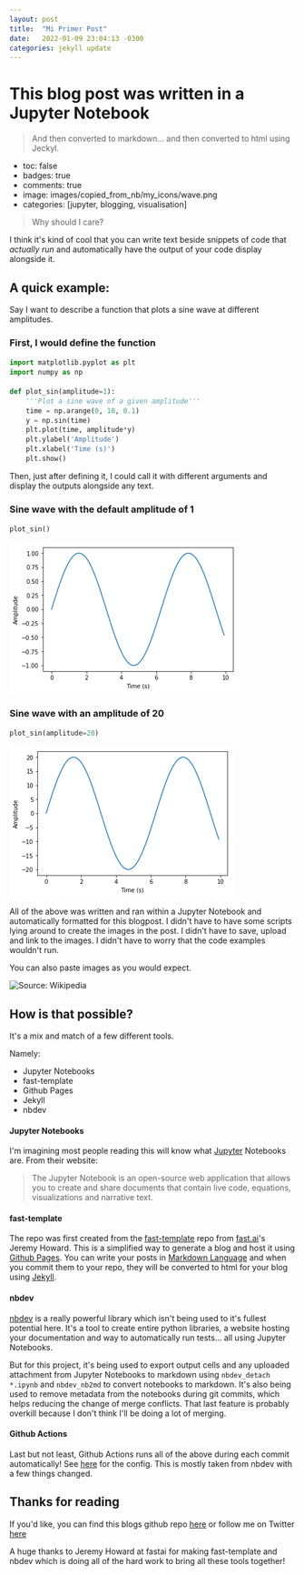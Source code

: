 ```yaml
---
layout: post
title:  "Mi Primer Post"
date:   2022-01-09 23:04:13 -0300
categories: jekyll update
---
```

# This blog post was written in a Jupyter Notebook
> And then converted to markdown... and then converted to html using Jeckyl.

- toc: false 
- badges: true
- comments: true
- image: images/copied_from_nb/my_icons/wave.png
- categories: [jupyter, blogging, visualisation]

> Why should I care?

I think it's kind of cool that you can write text beside snippets of code that _actually run_ and automatically have the output of your code display alongside it.

## A quick example:

Say I want to describe a function that plots a sine wave at different amplitudes.

### First, I would define the function


```python
import matplotlib.pyplot as plt
import numpy as np

def plot_sin(amplitude=1):
    '''Plot a sine wave of a given amplitude'''
    time = np.arange(0, 10, 0.1)
    y = np.sin(time)
    plt.plot(time, amplitude*y)
    plt.ylabel('Amplitude')
    plt.xlabel('Time (s)')
    plt.show()
```

Then, just after defining it, I could call it with different arguments and display the outputs alongside any text.

### Sine wave with the default amplitude of 1


```python
plot_sin()
```


![](/img/output_9_0.png)


### Sine wave with an amplitude of 20


```python
plot_sin(amplitude=20)
```


![](/img/output_11_0.png)


All of the above was written and ran within a Jupyter Notebook and automatically formatted for this blogpost.
I didn't have to have some scripts lying around to create the images in the post. 
I didn't have to save, upload and link to the images.
I didn't have to worry that the code examples wouldn't run.

You can also paste images as you would expect.

![](https://www.scottcondron.com/images/copied_from_nb/my_icons/wave.png "Source: Wikipedia")

## How is that possible?

It's a mix and match of a few different tools. 

Namely:
- Jupyter Notebooks
- fast-template
- Github Pages
- Jekyll
- nbdev

#### Jupyter Notebooks

I'm imagining most people reading this will know what [Jupyter](https://jupyter.org/) Notebooks are. From their website: 

> The Jupyter Notebook is an open-source web application that allows you to create and share documents that contain live code, equations, visualizations and narrative text.

#### fast-template

The repo was first created from the [fast-template](https://www.fast.ai/2020/01/16/fast_template/) repo from [fast.ai](www.fast.ai)'s Jeremy Howard. This is a simplified way to generate a blog and host it using [Github Pages](https://pages.github.com/). You can write your posts in [Markdown Language](https://help.github.com/en/github/writing-on-github/basic-writing-and-formatting-syntax) and when you commit them to your repo, they will be converted to html for your blog using [Jekyll](https://jekyllrb.com/).

#### nbdev

[nbdev](https://www.fast.ai/2019/12/02/nbdev/) is a really powerful library which isn't being used to it's fullest potential here. It's a tool to create entire python libraries, a website hosting your documentation and way to automatically run tests... all using Jupyter Notebooks. 

But for this project, it's being used to export output cells and any uploaded attachment from Jupyter Notebooks to markdown using `nbdev_detach *.ipynb` and `nbdev_nb2md` to convert notebooks to markdown. It's also being used to remove metadata from the notebooks during git commits, which helps reducing the change of merge conflicts. That last feature is probably overkill because I don't think I'll be doing a lot of merging.

#### Github Actions

Last but not least, Github Actions runs all of the above during each commit automatically! See [here](https://github.com/scottire/scottire.github.io/blob/master/.github/workflows/main.yml) for the config. This is mostly taken from nbdev with a few things changed.

## Thanks for reading

If you'd like, you can find this blogs github repo [here](https://github.com/scottire/scottire.github.io) or follow me on Twitter [here](https://www.twitter.com/_scottcondron)

A huge thanks to Jeremy Howard at fastai for making fast-template and nbdev which is doing all of the hard work to bring all these tools together!

